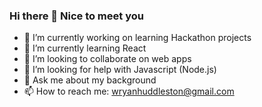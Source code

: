 ### Hi there 👋 Nice to meet you


- 🔭 I’m currently working on learning Hackathon projects
- 🌱 I’m currently learning React
- 👯 I’m looking to collaborate on web apps
- 🤔 I’m looking for help with Javascript (Node.js)
- 💬 Ask me about my background
- 📫 How to reach me: wryanhuddleston@gmail.com
